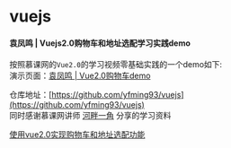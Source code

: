 # vuejs

#### 袁凤鸣 | Vuejs2.0购物车和地址选配学习实践demo


按照慕课网的`Vue2.0`的学习视频零基础实践的一个demo如下:
<br/>
演示页面：[袁凤鸣 | Vue2.0购物车demo](https://yfming93.github.io/vuejs/)

仓库地址：[https://github.com/yfming93/vuejs](https://github.com/yfming93/vuejs)
<br>
同时感谢慕课网讲师 [河畔一角](http://www.imooc.com/t/1343480) 分享的学习资料

[使用vue2.0实现购物车和地址选配功能](http://www.imooc.com/learn/796)


